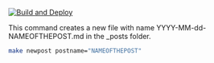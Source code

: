 [![Build and Deploy](https://github.com/jeev20/jeev20.github.io/actions/workflows/pages-deploy.yml/badge.svg)](https://github.com/jeev20/jeev20.github.io/actions/workflows/pages-deploy.yml)

This command creates a new file with name YYYY-MM-dd-NAMEOFTHEPOST.md in the _posts folder. 
```bash
make newpost postname="NAMEOFTHEPOST"
```